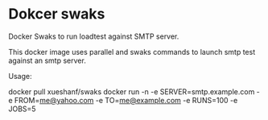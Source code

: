 Dokcer swaks
============

Docker Swaks to run loadtest against SMTP server. 

This docker image uses parallel and swaks commands to launch smtp test against 
an smtp server. 

Usage:

docker pull xueshanf/swaks
docker run -n <fqdn> -e SERVER=smtp.example.com -e FROM=me@yahoo.com -e TO=me@example.com -e RUNS=100 -e JOBS=5 
